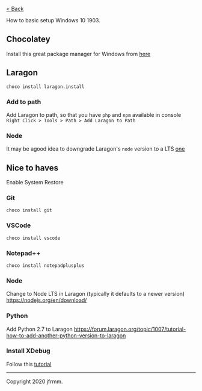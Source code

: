[< Back](./README.md)

How to basic setup Windows 10 1903.

## Chocolatey

Install this great package manager for Windows from [here](https://chocolatey.org/)

## Laragon

`choco install laragon.install`

### Add to path

Add Laragon to path, so that you have `php` and `npm` available in console
`Right Click > Tools > Path > Add Laragon to Path`

### Node

It may be agood idea to downgrade Laragon's `node` version to a LTS [one](https://forum.laragon.org/topic/1005/tutorial-how-to-add-another-node-js-version-to-laragon)

## Nice to haves

Enable System Restore

### Git

`choco install git`

### VSCode

`choco install vscode`

### Notepad++

`choco install notepadplusplus`

### Node

Change to Node LTS in Laragon (typically it defaults to a newer version)
https://nodejs.org/en/download/

### Python

Add Python 2.7 to Laragon
https://forum.laragon.org/topic/1007/tutorial-how-to-add-another-python-version-to-laragon

### Install XDebug

Follow this [tutorial](https://forum.laragon.org/topic/264/tutorial-how-to-add-xdebug-to-laragon)

---

Copyright 2020 jfrmm.
